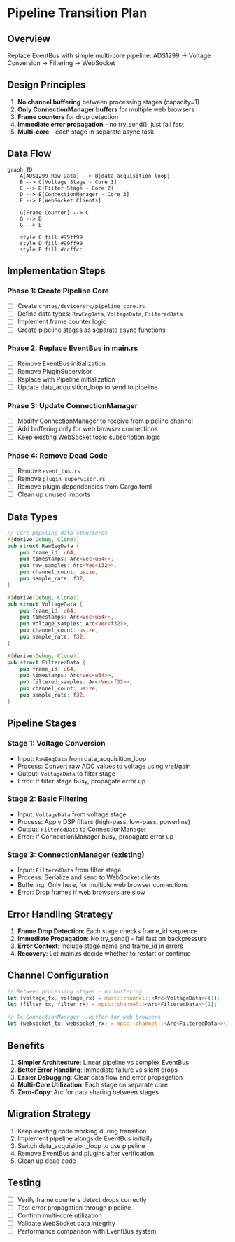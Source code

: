 # Pipeline Transition Plan

## Overview
Replace EventBus with simple multi-core pipeline: ADS1299 → Voltage Conversion → Filtering → WebSocket

## Design Principles
1. **No channel buffering** between processing stages (capacity=1)
2. **Only ConnectionManager buffers** for multiple web browsers
3. **Frame counters** for drop detection
4. **Immediate error propagation** - no try_send(), just fail fast
5. **Multi-core** - each stage in separate async task

## Data Flow

```mermaid
graph TD
    A[ADS1299 Raw Data] --> B[data_acquisition_loop]
    B --> C[Voltage Stage - Core 1]
    C --> D[Filter Stage - Core 2] 
    D --> E[ConnectionManager - Core 3]
    E --> F[WebSocket Clients]
    
    G[Frame Counter] --> C
    G --> D
    G --> E
    
    style C fill:#99ff99
    style D fill:#99ff99
    style E fill:#ccffcc
```

## Implementation Steps

### Phase 1: Create Pipeline Core
- [ ] Create `crates/device/src/pipeline_core.rs`
- [ ] Define data types: `RawEegData`, `VoltageData`, `FilteredData`
- [ ] Implement frame counter logic
- [ ] Create pipeline stages as separate async functions

### Phase 2: Replace EventBus in main.rs
- [ ] Remove EventBus initialization
- [ ] Remove PluginSupervisor
- [ ] Replace with Pipeline initialization
- [ ] Update data_acquisition_loop to send to pipeline

### Phase 3: Update ConnectionManager
- [ ] Modify ConnectionManager to receive from pipeline channel
- [ ] Add buffering only for web browser connections
- [ ] Keep existing WebSocket topic subscription logic

### Phase 4: Remove Dead Code
- [ ] Remove `event_bus.rs`
- [ ] Remove `plugin_supervisor.rs`
- [ ] Remove plugin dependencies from Cargo.toml
- [ ] Clean up unused imports

## Data Types

```rust
// Core pipeline data structures
#[derive(Debug, Clone)]
pub struct RawEegData {
    pub frame_id: u64,
    pub timestamps: Arc<Vec<u64>>,
    pub raw_samples: Arc<Vec<i32>>,
    pub channel_count: usize,
    pub sample_rate: f32,
}

#[derive(Debug, Clone)]
pub struct VoltageData {
    pub frame_id: u64,
    pub timestamps: Arc<Vec<u64>>,
    pub voltage_samples: Arc<Vec<f32>>,
    pub channel_count: usize,
    pub sample_rate: f32,
}

#[derive(Debug, Clone)]
pub struct FilteredData {
    pub frame_id: u64,
    pub timestamps: Arc<Vec<u64>>,
    pub filtered_samples: Arc<Vec<f32>>,
    pub channel_count: usize,
    pub sample_rate: f32,
}
```

## Pipeline Stages

### Stage 1: Voltage Conversion
- Input: `RawEegData` from data_acquisition_loop
- Process: Convert raw ADC values to voltage using vref/gain
- Output: `VoltageData` to filter stage
- Error: If filter stage busy, propagate error up

### Stage 2: Basic Filtering  
- Input: `VoltageData` from voltage stage
- Process: Apply DSP filters (high-pass, low-pass, powerline)
- Output: `FilteredData` to ConnectionManager
- Error: If ConnectionManager busy, propagate error up

### Stage 3: ConnectionManager (existing)
- Input: `FilteredData` from filter stage
- Process: Serialize and send to WebSocket clients
- Buffering: Only here, for multiple web browser connections
- Error: Drop frames if web browsers are slow

## Error Handling Strategy

1. **Frame Drop Detection**: Each stage checks frame_id sequence
2. **Immediate Propagation**: No try_send() - fail fast on backpressure
3. **Error Context**: Include stage name and frame_id in errors
4. **Recovery**: Let main.rs decide whether to restart or continue

## Channel Configuration

```rust
// Between processing stages - no buffering
let (voltage_tx, voltage_rx) = mpsc::channel::<Arc<VoltageData>>(1);
let (filter_tx, filter_rx) = mpsc::channel::<Arc<FilteredData>>(1);

// To ConnectionManager - buffer for web browsers
let (websocket_tx, websocket_rx) = mpsc::channel::<Arc<FilteredData>>(32); // batch_size
```

## Benefits

1. **Simpler Architecture**: Linear pipeline vs complex EventBus
2. **Better Error Handling**: Immediate failure vs silent drops
3. **Easier Debugging**: Clear data flow and error propagation
4. **Multi-Core Utilization**: Each stage on separate core
5. **Zero-Copy**: Arc<T> for data sharing between stages

## Migration Strategy

1. Keep existing code working during transition
2. Implement pipeline alongside EventBus initially
3. Switch data_acquisition_loop to use pipeline
4. Remove EventBus and plugins after verification
5. Clean up dead code

## Testing

- [ ] Verify frame counters detect drops correctly
- [ ] Test error propagation through pipeline
- [ ] Confirm multi-core utilization
- [ ] Validate WebSocket data integrity
- [ ] Performance comparison with EventBus system